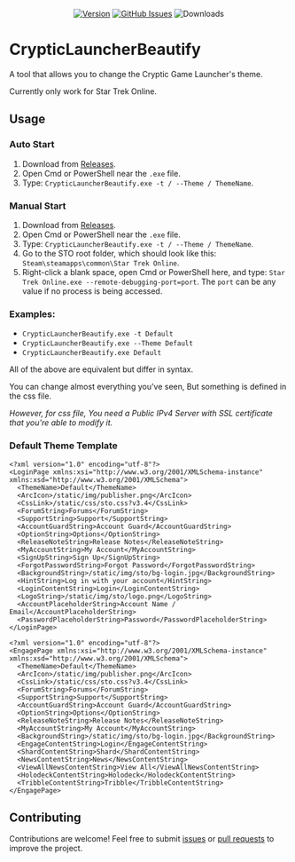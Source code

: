 <div align="center">

[![Version](https://img.shields.io/github/v/release/XKaguya/CrypticLauncherBeautify?sort=semver&style=flat-square&color=8DBBE9&label=Version)]()
[![GitHub Issues](https://img.shields.io/github/issues/XKaguya/CrypticLauncherBeautify/total?style=flat-square&label=Issues&color=d77982)](https://github.com/XKaguya/CrypticLauncherBeautify)
![Downloads](https://img.shields.io/github/downloads/XKaguya/CrypticLauncherBeautify/total?style=flat-square&label=Downloads&color=d77982)

</div>

# CrypticLauncherBeautify
A tool that allows you to change the Cryptic Game Launcher's theme.

Currently only work for Star Trek Online.

## Usage
### Auto Start
1. Download from [Releases](https://github.com/XKaguya/CrypticLauncherBeautify/releases/latest).
2. Open Cmd or PowerShell near the `.exe` file.
4. Type: `CrypticLauncherBeautify.exe -t / --Theme / ThemeName`.

### Manual Start
1. Download from [Releases](https://github.com/XKaguya/CrypticLauncherBeautify/releases/latest).
2. Open Cmd or PowerShell near the `.exe` file.
3. Type: `CrypticLauncherBeautify.exe -t / --Theme / ThemeName`.
4. Go to the STO root folder, which should look like this: `Steam\steamapps\common\Star Trek Online`.
5. Right-click a blank space, open Cmd or PowerShell here, and type: `Star Trek Online.exe --remote-debugging-port=port`. The `port` can be any value if no process is being accessed.

### Examples:
* `CrypticLauncherBeautify.exe -t Default`
* `CrypticLauncherBeautify.exe --Theme Default`
* `CrypticLauncherBeautify.exe Default`

All of the above are equivalent but differ in syntax.

You can change almost everything you've seen, But something is defined in the css file.

*However, for css file, You need a Public IPv4 Server with SSL certificate that you're able to modify it.*

### Default Theme Template
```
<?xml version="1.0" encoding="utf-8"?>
<LoginPage xmlns:xsi="http://www.w3.org/2001/XMLSchema-instance" xmlns:xsd="http://www.w3.org/2001/XMLSchema">
  <ThemeName>Default</ThemeName>
  <ArcIcon>/static/img/publisher.png</ArcIcon>
  <CssLink>/static/css/sto.css?v3.4</CssLink>
  <ForumString>Forums</ForumString>
  <SupportString>Support</SupportString>
  <AccountGuardString>Account Guard</AccountGuardString>
  <OptionString>Options</OptionString>
  <ReleaseNoteString>Release Notes</ReleaseNoteString>
  <MyAccountString>My Account</MyAccountString>
  <SignUpString>Sign Up</SignUpString>
  <ForgotPasswordString>Forgot Password</ForgotPasswordString>
  <BackgroundString>/static/img/sto/bg-login.jpg</BackgroundString>
  <HintString>Log in with your account</HintString>
  <LoginContentString>Login</LoginContentString>
  <LogoString>/static/img/sto/logo.png</LogoString>
  <AccountPlaceholderString>Account Name / Email</AccountPlaceholderString>
  <PasswordPlaceholderString>Password</PasswordPlaceholderString>
</LoginPage>
```
```
<?xml version="1.0" encoding="utf-8"?>
<EngagePage xmlns:xsi="http://www.w3.org/2001/XMLSchema-instance" xmlns:xsd="http://www.w3.org/2001/XMLSchema">
  <ThemeName>Default</ThemeName>
  <ArcIcon>/static/img/publisher.png</ArcIcon>
  <CssLink>/static/css/sto.css?v3.4</CssLink>
  <ForumString>Forums</ForumString>
  <SupportString>Support</SupportString>
  <AccountGuardString>Account Guard</AccountGuardString>
  <OptionString>Options</OptionString>
  <ReleaseNoteString>Release Notes</ReleaseNoteString>
  <MyAccountString>My Account</MyAccountString>
  <BackgroundString>/static/img/sto/bg-login.jpg</BackgroundString>
  <EngageContentString>Login</EngageContentString>
  <ShardContentString>Shard</ShardContentString>
  <NewsContentString>News</NewsContentString>
  <ViewAllNewsContentString>View All</ViewAllNewsContentString>
  <HolodeckContentString>Holodeck</HolodeckContentString>
  <TribbleContentString>Tribble</TribbleContentString>
</EngagePage>
```

## Contributing
Contributions are welcome! Feel free to submit [issues](https://github.com/XKaguya/CrypticLauncherBeautify/issues) or [pull requests](https://github.com/XKaguya/CrypticLauncherBeautify/pulls) to improve the project.
